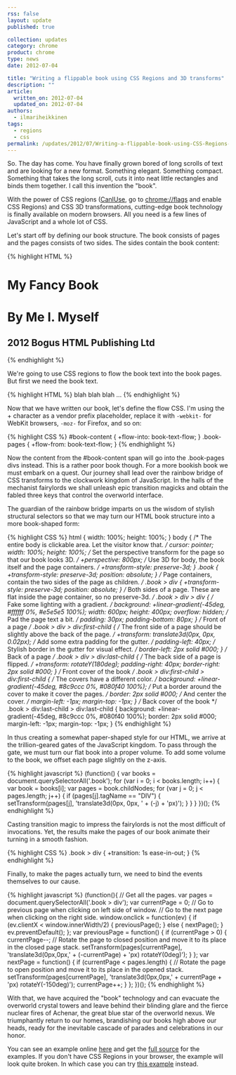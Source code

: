 ```yaml
---
rss: false
layout: update
published: true

collection: updates
category: chrome
product: chrome
type: news
date: 2012-07-04

title: "Writing a flippable book using CSS Regions and 3D transforms"
description: ""
article:
  written_on: 2012-07-04
  updated_on: 2012-07-04
authors:
  - ilmariheikkinen
tags:
  - regions
  - css
permalink: /updates/2012/07/Writing-a-flippable-book-using-CSS-Regions-and-3D-transforms
---
```

So. The day has come. You have finally grown bored of long scrolls of text and are looking for a new format. Something elegant. Something compact. Something that takes the long scroll, cuts it into neat little rectangles and binds them together. I call this invention the "book".

With the power of CSS regions ([CanIUse](http://caniuse.com/#feat=css-regions), go to [chrome://flags](chrome://flags) and enable CSS Regions) and CSS 3D transformations, cutting-edge book technology is finally available on modern browsers. All you need is a few lines of JavaScript and a whole lot of CSS.

Let's start off by defining our book structure. The book consists of pages and the pages consists of two sides. The sides contain the book content:

{% highlight HTML %}
<div class="book">
  <div> <!-- first page -->
    <div> <!-- front cover -->
      <h1>My Fancy Book</h1>
    </div>
    <div> <!-- backside of cover -->
      <h1>By Me I. Myself</h1>
      <h2>2012 Bogus HTML Publishing Ltd</h2>
    </div>
  </div>
  <!-- content pages -->
  <div>
    <!-- front side of page -->
    <div class="book-pages"></div>
    <!-- back side of page -->
    <div class="book-pages"></div>
  </div>
 <div>
    <div class="book-pages"></div>
    <div class="book-pages"></div>
  </div>
  <div>
    <div class="book-pages"></div>
    <div class="book-pages"></div>
  </div>
</div>
{% endhighlight %}

We're going to use CSS regions to flow the book text into the book pages. But first we need the book text.

{% highlight HTML %}
<span id="book-content">
  blah blah blah ...
</span>
{% endhighlight %}

Now that we have written our book, let's define the flow CSS. I'm using the + character as a vendor prefix placeholder, replace it with `-webkit-` for WebKit browsers, `-moz-` for Firefox, and so on:

{% highlight CSS %}
#book-content {
  +flow-into: book-text-flow;
}
.book-pages {
  +flow-from: book-text-flow;
}
{% endhighlight %}

Now the content from the #book-content span will go into the .book-pages divs instead. This is a rather poor book though. For a more bookish book we must embark on a quest. Our journey shall lead over the rainbow bridge of CSS transforms to the clockwork kingdom of JavaScript. In the halls of the mechanist fairylords we shall unleash epic transition magicks and obtain the fabled three keys that control the overworld interface.

The guardian of the rainbow bridge imparts on us the wisdom of stylish structural selectors so that we may turn our HTML book structure into a more book-shaped form:

{% highlight CSS %}
html {
  width: 100%;
  height: 100%;
}
body {
  /* The entire body is clickable area. Let the visitor know that. */
  cursor: pointer;
  width: 100%;
  height: 100%;
  /* Set the perspective transform for the page so that our book looks 3D. */
  +perspective: 800px;
  /* Use 3D for body, the book itself and the page containers. */
  +transform-style: preserve-3d;
}
.book {
  +transform-style: preserve-3d;
  position: absolute;
}
/* Page containers, contain the two sides of the page as children. */
.book > div {
  +transform-style: preserve-3d;
  position: absolute;
}
/* Both sides of a page. These are flat inside the page container, so no preserve-3d. */
.book > div > div {
  /* Fake some lighting with a gradient. */
  background: +linear-gradient(-45deg, #ffffff 0%, #e5e5e5 100%);
  width: 600px;
  height: 400px;
  overflow: hidden;
  /* Pad the page text a bit. */
  padding: 30px;
  padding-bottom: 80px;
}
/* Front of a page */
.book > div > div:first-child {
  /* The front side of a page should be slightly above the back of the page. */
  +transform: translate3d(0px, 0px, 0.02px);
  /* Add some extra padding for the gutter. */
  padding-left: 40px;
  /* Stylish border in the gutter for visual effect. */
  border-left: 2px solid #000;
}
/* Back of a page */
.book > div > div:last-child {
  /* The back side of a page is flipped. */
  +transform: rotateY(180deg);
  padding-right: 40px;
  border-right: 2px solid #000;
}
/* Front cover of the book */
.book > div:first-child > div:first-child {
  /* The covers have a different color. */
  background: +linear-gradient(-45deg, #8c9ccc 0%, #080f40 100%);
  /* Put a border around the cover to make it cover the pages. */
  border: 2px solid #000;
  /* And center the cover. */
  margin-left: -1px;
  margin-top: -1px;
}
/* Back cover of the book */
.book > div:last-child > div:last-child {
  background: +linear-gradient(-45deg, #8c9ccc 0%, #080f40 100%);
  border: 2px solid #000;
  margin-left: -1px;
  margin-top: -1px;
}
{% endhighlight %}

In thus creating a somewhat paper-shaped style for our HTML, we arrive at the trillion-geared gates of the JavaScript kingdom. To pass through the gate, we must turn our flat book into a proper volume. To add some volume to the book, we offset each page slightly on the z-axis.

{% highlight javascript %}
(function() {
var books = document.querySelectorAll('.book');
for (var i = 0; i < books.length; i++) {
  var book = books[i];
  var pages = book.childNodes;
  for (var j = 0; j < pages.length; j++) {
    if (pages[j].tagName == "DIV") {
      setTransform(pages[j], 'translate3d(0px, 0px, ' + (-j) + 'px)');
    }
  }
}
})();
{% endhighlight %}

Casting transition magic to impress the fairylords is not the most difficult of invocations. Yet, the results make the pages of our book animate their turning in a smooth fashion.

{% highlight CSS %}
.book > div {
  +transition: 1s ease-in-out;
}
{% endhighlight %}

Finally, to make the pages actually turn, we need to bind the events themselves to our cause.

{% highlight javascript %}
(function(){
	// Get all the pages.
	var pages = document.querySelectorAll('.book > div');
	var currentPage = 0;
	// Go to previous page when clicking on left side of window.
	// Go to the next page when clicking on the right side.
	window.onclick = function(ev) {
	  if (ev.clientX < window.innerWidth/2) {
	    previousPage();
	  } else {
	    nextPage();
	  }
	  ev.preventDefault();
	};
	var previousPage = function() {
	  if (currentPage > 0) {
	    currentPage--;
            // Rotate the page to closed position and move it to its place in the closed page stack.
	    setTransform(pages[currentPage], 'translate3d(0px,0px,' + (-currentPage) + 'px) rotateY(0deg)');
	  }
	};
	var nextPage = function() {
	  if (currentPage < pages.length) {
            // Rotate the page to open position and move it to its place in the opened stack.
	    setTransform(pages[currentPage], 'translate3d(0px,0px,' + currentPage + 'px) rotateY(-150deg)');
	    currentPage++;
	  }
	};
})();
{% endhighlight %}

With that, we have acquired the "book" technology and can evacuate the overworld crystal towers and leave behind their blinding glare and the fierce nuclear fires of Achenar, the great blue star of the overworld nexus. We triumphantly return to our homes, brandishing our books high above our heads, ready for the inevitable cascade of parades and celebrations in our honor.

You can see an example online [here](http://kig.github.com/html-book) and get the [full source](http://github.com/kig/html-book) for the examples. If you don't have CSS Regions in your browser, the example will look quite broken. In which case you can try [this example](http://kig.github.com/html-book/no_regions.html) instead.
